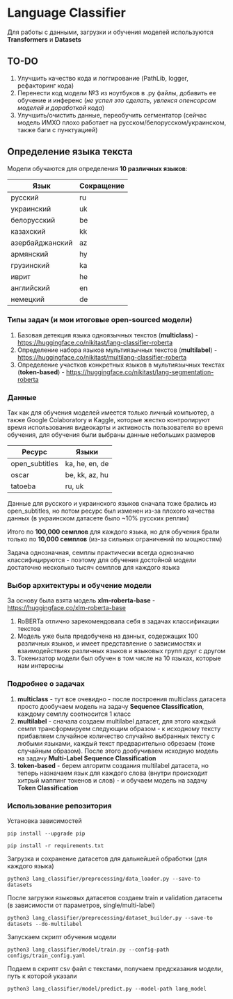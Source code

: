 # Language Classifier

Для работы с данными, загрузки и обучения моделей используются **Transformers** и **Datasets**

## TO-DO
1. Улучшить качество кода и логгирование (PathLib, logger, рефакторинг кода)
2. Перенести код модели №3 из ноутбуков в .py файлы, добавить ее обучение и инференс (_не успел это сделать, увлекся опенсорсом моделей и доработкой кода_)
3. Улучшить/очистить данные, переобучить сегментатор (сейчас модель ИМХО плохо работает на русском/белорусском/украинском, также баги с пунктуацией)

## Определение языка текста
Модели обучаются для определения **10 различных языков**: 

| Язык            | Сокращение |
|-----------------|------------|
| русский         | ru         |
| украинский      | uk         |
| белорусский     | be         |
| казахский       | kk         |
| азербайджанский | az         |
| армянский       | hy         |
| грузинский      | ka         |
| иврит           | he         |
| английский      | en         |
| немецкий        | de         |

### Типы задач (и мои итоговые open-sourced модели)
1. Базовая детекция языка одноязычных текстов (**multiclass**) - https://huggingface.co/nikitast/lang-classifier-roberta
2. Определение набора языков мультиязычных текстов (**multilabel**) - https://huggingface.co/nikitast/multilang-classifier-roberta
3. Определение участков конкретных языков в мультиязычных текстах (**token-based**) - https://huggingface.co/nikitast/lang-segmentation-roberta

### Данные
Так как для обучения моделей имеется только личный компьютер, а также Google Colaboratory и Kaggle, которые жестко контролируют время использования видеокарты и активность пользователя во время обучения, для обучения были выбраны данные небольших размеров

| Ресурс          | Языки          |
|-----------------|----------------|
| open_subtitles    | ka, he, en, de |
| oscar      | be, kk, az, hu |
| tatoeba     | ru, uk         |

Данные для русского и украинского языков сначала тоже брались из open_subtitles, но потом ресурс был изменен из-за плохого качества данных (в украинском датасете было ~10% русских реплик)

Итого по **100,000 семплов** для каждого языка, но для обучения брали только по **10,000 семплов** (из-за сильных ограничений по мощностям)

Задача однозначная, семплы практически всегда однозначно классифицируются - поэтому для обучения достойной модели достаточно несколько тысяч семплов для каждого языка

### Выбор архитектуры и обучение модели
За основу была взята модель **xlm-roberta-base** - https://huggingface.co/xlm-roberta-base
1. RoBERTa отлично зарекомендовала себя в задачах классификации текстов
2. Модель уже была предобучена на данных, содержащих 100 различных языков, и имеет представление о зависимостях и взаимодействиях различных языков и языковых групп друг с другом
3. Токенизатор модели был обучен в том числе на 10 языках, которые нам интересны

### Подробнее о задачах
1. **multiclass** - тут все очевидно - после построения multiclass датасета просто дообучаем модель на задачу **Sequence Classification**, каждому семплу соотносится 1 класс
2. **multilabel** - сначала создаем multilabel датасет, для этого каждый семпл трансформируем следующим образом - к исходному тексту прибавляем случайное количество случайно выбранных тексту с любыми языками, каждый текст предварительно обрезаем (тоже случайным образом). После этого дообучиваем исходную модель на задачу **Multi-Label Sequence Classification**
3. **token-based** - берем алгоритм создания multilabel датасета, но теперь назначаем язык для каждого слова (внутри происходит хитрый маппинг токенов и слов) - и обучаем модель на задачу **Token Classification**

### Использование репозитория

Установка зависимостей

`pip install --upgrade pip`

`pip install -r requirements.txt`

Загрузка и сохранение датасетов для дальнейшей обработки (для каждого языка)

`python3 lang_classifier/preprocessing/data_loader.py --save-to datasets`

После загрузки языковых датасетов создаем train и validation датасеты (в зависимости от параметров, single/multi-label)

`python3 lang_classifier/preprocessing/dataset_builder.py --save-to datasets --do-multilabel`

Запускаем скрипт обучения модели

`python3 lang_classifier/model/train.py --config-path configs/train_config.yaml`

Подаем в скрипт csv файл с текстами, получаем предсказания модели, путь к которой указали

`python3 lang_classifier/model/predict.py --model-path lang_model
`
